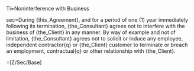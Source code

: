 Ti=Noninterference with Business

sec=During {this_Agreement}, and for a period of one (1) year immediately following its termination, {the_Consultant} agrees not to interfere with the business of {the_Client} in any manner.  By way of example and not of limitation, {the_Consultant} agrees not to solicit or induce any employee, independent contractor{q} or {the_Client} customer to terminate or breach an employment, contractual{q} or other relationship with {the_Client}.

=[Z/Sec/Base]